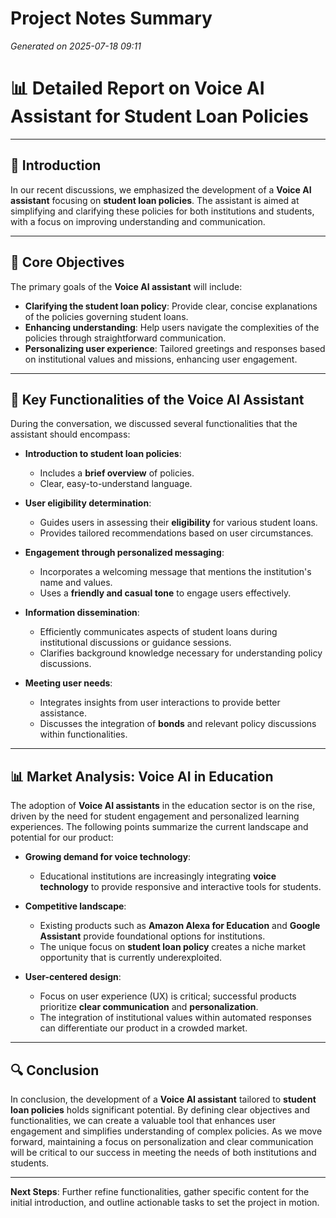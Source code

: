# Project Notes Summary

*Generated on 2025-07-18 09:11*

# 📊 **Detailed Report on Voice AI Assistant for Student Loan Policies**

---

## 🚀 **Introduction**

In our recent discussions, we emphasized the development of a **Voice AI assistant** focusing on **student loan policies**. The assistant is aimed at simplifying and clarifying these policies for both institutions and students, with a focus on improving understanding and communication.

---

## 📌 **Core Objectives**

The primary goals of the **Voice AI assistant** will include:

- **Clarifying the student loan policy**: Provide clear, concise explanations of the policies governing student loans.
- **Enhancing understanding**: Help users navigate the complexities of the policies through straightforward communication.
- **Personalizing user experience**: Tailored greetings and responses based on institutional values and missions, enhancing user engagement.

---

## 🎯 **Key Functionalities of the Voice AI Assistant**

During the conversation, we discussed several functionalities that the assistant should encompass:

- **Introduction to student loan policies**:
  - Includes a **brief overview** of policies.
  - Clear, easy-to-understand language.
  
- **User eligibility determination**:
  - Guides users in assessing their **eligibility** for various student loans.
  - Provides tailored recommendations based on user circumstances.
  
- **Engagement through personalized messaging**:
  - Incorporates a welcoming message that mentions the institution's name and values.
  - Uses a **friendly and casual tone** to engage users effectively.

- **Information dissemination**:
  - Efficiently communicates aspects of student loans during institutional discussions or guidance sessions.
  - Clarifies background knowledge necessary for understanding policy discussions.

- **Meeting user needs**:
  - Integrates insights from user interactions to provide better assistance.
  - Discusses the integration of **bonds** and relevant policy discussions within functionalities.

---

## 📊 **Market Analysis: Voice AI in Education**

The adoption of **Voice AI assistants** in the education sector is on the rise, driven by the need for student engagement and personalized learning experiences. The following points summarize the current landscape and potential for our product:

- **Growing demand for voice technology**:
  - Educational institutions are increasingly integrating **voice technology** to provide responsive and interactive tools for students.
  
- **Competitive landscape**:
  - Existing products such as **Amazon Alexa for Education** and **Google Assistant** provide foundational options for institutions.
  - The unique focus on **student loan policy** creates a niche market opportunity that is currently underexploited.

- **User-centered design**:
  - Focus on user experience (UX) is critical; successful products prioritize **clear communication** and **personalization**.
  - The integration of institutional values within automated responses can differentiate our product in a crowded market.

---

## 🔍 **Conclusion**

In conclusion, the development of a **Voice AI assistant** tailored to **student loan policies** holds significant potential. By defining clear objectives and functionalities, we can create a valuable tool that enhances user engagement and simplifies understanding of complex policies. As we move forward, maintaining a focus on personalization and clear communication will be critical to our success in meeting the needs of both institutions and students.

--- 

**Next Steps**: Further refine functionalities, gather specific content for the initial introduction, and outline actionable tasks to set the project in motion.